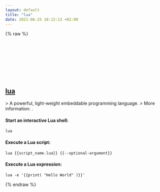 ```yaml
---
layout: default
title: "lua"
date: 2021-06-25 18:12:13 +02:00
---
```

{% raw %}
<h2 id="lua">
  <a href="/en/common/lua.html">lua</a> <a href="#lua"><svg class="icon">
    <use href="/assets/images/unicode_sprite.svg#link" />
  </svg></a>
</h2>
> A powerful, light-weight embeddable programming language.
> More information: <https://www.lua.org>.

#### Start an interactive Lua shell:
```shell
lua
```
#### Execute a Lua script:
```shell
lua {{script_name.lua}} {{--optional-argument}}
```
#### Execute a Lua expression:
```shell
lua -e '{{print( "Hello World" )}}'
```
{% endraw %}
